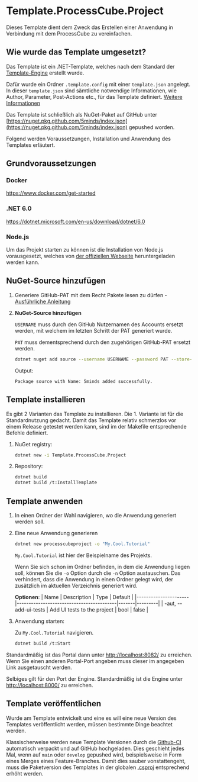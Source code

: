 # Template.ProcessCube.Project

Dieses Template dient dem Zweck das Erstellen einer Anwendung in Verbindung mit dem ProcessCube zu vereinfachen.

## Wie wurde das Template umgesetzt?

Das Template ist ein .NET-Template, welches nach dem Standard der [Template-Engine](https://github.com/dotnet/templating/wiki) erstellt wurde.

Dafür wurde ein Ordner `.template.config` mit einer `template.json` angelegt.
In dieser `template.json` sind sämtliche notwendige Informationen, wie Author, Parameter, Post-Actions etc., für das Template definiert. [Weitere Informationen](https://docs.microsoft.com/de-de/dotnet/core/tools/custom-templates#templatejson)

Das Template ist schließlich als NuGet-Paket auf GitHub unter [https://nuget.pkg.github.com/5minds/index.json](https://nuget.pkg.github.com/5minds/index.json) gepushed worden.

Folgend werden Voraussetzungen, Installation und Anwendung des Templates erläutert.

## Grundvoraussetzungen

### Docker

<https://www.docker.com/get-started>

### .NET 6.0

<https://dotnet.microsoft.com/en-us/download/dotnet/6.0>

### Node.js

Um das Projekt starten zu können ist die Installation von Node.js vorausgesetzt, welches von [der offiziellen Webseite](https://nodejs.org/en/download/)
heruntergeladen werden kann.

## NuGet-Source hinzufügen

1. Generiere GitHub-PAT mit dem Recht Pakete lesen zu dürfen - [Ausführliche Anleitung](documentation/github/set_up_github_credentials_for_github-packages.md)

2. **NuGet-Source hinzufügen**

    `USERNAME` muss durch den GitHub Nutzernamen des Accounts ersetzt werden, mit welchem im letzten Schritt der PAT generiert wurde.

    `PAT` muss dementsprechend durch den zugehörigen GitHub-PAT ersetzt werden.

    ```zsh
    dotnet nuget add source --username USERNAME --password PAT --store-password-in-clear-text --name 5minds "https://nuget.pkg.github.com/5minds/index.json"
    ```

    Output:

    ```text
    Package source with Name: 5minds added successfully.
    ```

## Template installieren

Es gibt 2 Varianten das Template zu installieren.
Die 1. Variante ist für die Standardnutzung gedacht.
Damit das Template relativ schmerzlos vor einem Release getestet werden kann, sind im der Makefile entsprechende Befehle definiert.

1. NuGet registry:

    ```zsh
    dotnet new -i Template.ProcessCube.Project
    ```

2. Repository:

    ```zsh
    dotnet build
    dotnet build /t:InstallTemplate
    ```

## Template anwenden

1. In einen Ordner der Wahl navigieren, wo die Anwendung generiert werden soll.
2. Eine neue Anwendung generieren

    ```zsh
    dotnet new processcubeproject -o "My.Cool.Tutorial"
    ```

    `My.Cool.Tutorial` ist hier der Beispielname des Projekts.

    Wenn Sie sich schon im Ordner befinden, in dem die Anwendung liegen soll, können Sie die `-o` Option durch die `-n` Option austauschen. Das verhindert, dass die Anwendung in einen Ordner gelegt wird, der zusätzlich im aktuellen Verzeichnis generiert wird.

    **Optionen**:
    | Name                 | Description                              | Type  | Default |
    |----------------------|------------------------------------------|-------|---------|
    | -aut, --add-ui-tests | Add UI tests to the project              | bool  | false   |

3. Anwendung starten:

    Zu `My.Cool.Tutorial` navigieren.

    ```zsh
    dotnet build /t:Start
    ```

Standardmäßig ist das Portal dann unter <http://localhost:8082/> zu erreichen. Wenn Sie einen anderen Portal-Port angeben muss dieser im angegeben Link ausgetauscht werden.

Selbiges gilt für den Port der Engine. Standardmäßig ist die Engine unter <http://localhost:8000/> zu erreichen.

## Template veröffentlichen

Wurde am Template entwickelt und eine es will eine neue Version des Templates veröffentlicht werden, müssen bestimmte Dinge beachtet werden.

Klassischerweise werden neue Template Versionen durch die [Github-CI](.github/workflows/publish_template.yml) automatisch verpackt und auf GitHub hochgeladen.
Dies geschieht jedes Mal, wenn auf `main` oder `develop` gepushed wird, beispielsweise in Form eines Merges eines Feature-Branches.
Damit dies sauber vonstattengeht, muss die Paketversion des Templates in der globalen [.csproj](TemplateHandler.csproj) entsprechend erhöht werden.
